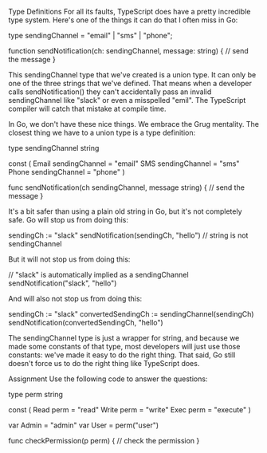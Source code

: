 Type Definitions
For all its faults, TypeScript does have a pretty incredible type system. Here's one of the things it can do that I often miss in Go:

type sendingChannel = "email" | "sms" | "phone";

function sendNotification(ch: sendingChannel, message: string) {
  // send the message
}

This sendingChannel type that we've created is a union type. It can only be one of the three strings that we've defined. That means when a developer calls sendNotification() they can't accidentally pass an invalid sendingChannel like "slack" or even a misspelled "emil". The TypeScript compiler will catch that mistake at compile time.

In Go, we don't have these nice things. We embrace the Grug mentality. The closest thing we have to a union type is a type definition:

type sendingChannel string

const (
    Email sendingChannel = "email"
    SMS   sendingChannel = "sms"
    Phone sendingChannel = "phone"
)

func sendNotification(ch sendingChannel, message string) {
    // send the message
}

It's a bit safer than using a plain old string in Go, but it's not completely safe. Go will stop us from doing this:

sendingCh := "slack"
sendNotification(sendingCh, "hello") // string is not sendingChannel

But it will not stop us from doing this:

// "slack" is automatically implied as a sendingChannel
sendNotification("slack", "hello")

And will also not stop us from doing this:

sendingCh := "slack"
convertedSendingCh := sendingChannel(sendingCh)
sendNotification(convertedSendingCh, "hello")

The sendingChannel type is just a wrapper for string, and because we made some constants of that type, most developers will just use those constants: we've made it easy to do the right thing. That said, Go still doesn't force us to do the right thing like TypeScript does.

Assignment
Use the following code to answer the questions:

type perm string

const (
    Read  perm = "read"
    Write perm = "write"
    Exec  perm = "execute"
)

var Admin = "admin"
var User = perm("user")

func checkPermission(p perm) {
    // check the permission
}





